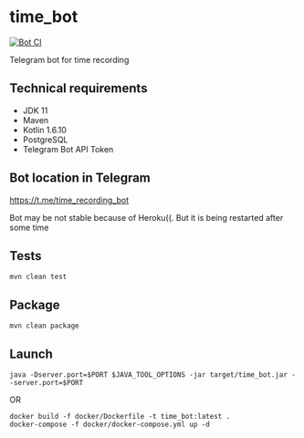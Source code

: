 # time_bot

[![Bot CI](https://github.com/roomanidzee/time_bot/actions/workflows/main.yml/badge.svg)](https://github.com/roomanidzee/time_bot/actions/workflows/main.yml)

Telegram bot for time recording

## Technical requirements
- JDK 11
- Maven
- Kotlin 1.6.10
- PostgreSQL
- Telegram Bot API Token


## Bot location in Telegram
https://t.me/time_recording_bot

Bot may be not stable because of Heroku((. But it is being restarted after some time

## Tests
```mvn clean test```

## Package
```mvn clean package```

## Launch
```shell
java -Dserver.port=$PORT $JAVA_TOOL_OPTIONS -jar target/time_bot.jar --server.port=$PORT
```

OR

```shell
docker build -f docker/Dockerfile -t time_bot:latest .
docker-compose -f docker/docker-compose.yml up -d
```
